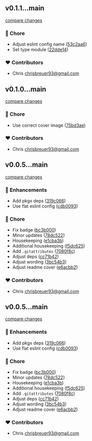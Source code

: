 
## v0.1.1...main

[compare changes](https://github.com/stacksjs/bun-ts-starter/compare/v0.1.1...main)

### 🏡 Chore

- Adjust eslint config name ([53c2aa6](https://github.com/stacksjs/bun-ts-starter/commit/53c2aa6))
- Set type module ([22dde14](https://github.com/stacksjs/bun-ts-starter/commit/22dde14))

### ❤️ Contributors

- Chris <chrisbreuer93@gmail.com>

## v0.1.0...main

[compare changes](https://github.com/stacksjs/bun-ts-starter/compare/v0.1.0...main)

### 🏡 Chore

- Use correct cover image ([75bd3ae](https://github.com/stacksjs/bun-ts-starter/commit/75bd3ae))

### ❤️ Contributors

- Chris <chrisbreuer93@gmail.com>

## v0.0.5...main

[compare changes](https://github.com/stacksjs/bun-ts-starter/compare/v0.0.5...main)

### 🚀 Enhancements

- Add pkgx deps ([319c066](https://github.com/stacksjs/bun-ts-starter/commit/319c066))
- Use flat eslint config ([cdb0093](https://github.com/stacksjs/bun-ts-starter/commit/cdb0093))

### 🏡 Chore

- Fix badge ([bc3b000](https://github.com/stacksjs/bun-ts-starter/commit/bc3b000))
- Minor updates ([78dc522](https://github.com/stacksjs/bun-ts-starter/commit/78dc522))
- Housekeeping ([e1cba3b](https://github.com/stacksjs/bun-ts-starter/commit/e1cba3b))
- Additional housekeeping ([f5dc625](https://github.com/stacksjs/bun-ts-starter/commit/f5dc625))
- Add `.gitattributes` ([7080f8c](https://github.com/stacksjs/bun-ts-starter/commit/7080f8c))
- Adjust deps ([cc71b42](https://github.com/stacksjs/bun-ts-starter/commit/cc71b42))
- Adjust wording ([3bc54b3](https://github.com/stacksjs/bun-ts-starter/commit/3bc54b3))
- Adjust readme cover ([e6acbb2](https://github.com/stacksjs/bun-ts-starter/commit/e6acbb2))

### ❤️ Contributors

- Chris <chrisbreuer93@gmail.com>

## v0.0.5...main

[compare changes](https://github.com/stacksjs/bun-ts-starter/compare/v0.0.5...main)

### 🚀 Enhancements

- Add pkgx deps ([319c066](https://github.com/stacksjs/bun-ts-starter/commit/319c066))
- Use flat eslint config ([cdb0093](https://github.com/stacksjs/bun-ts-starter/commit/cdb0093))

### 🏡 Chore

- Fix badge ([bc3b000](https://github.com/stacksjs/bun-ts-starter/commit/bc3b000))
- Minor updates ([78dc522](https://github.com/stacksjs/bun-ts-starter/commit/78dc522))
- Housekeeping ([e1cba3b](https://github.com/stacksjs/bun-ts-starter/commit/e1cba3b))
- Additional housekeeping ([f5dc625](https://github.com/stacksjs/bun-ts-starter/commit/f5dc625))
- Add `.gitattributes` ([7080f8c](https://github.com/stacksjs/bun-ts-starter/commit/7080f8c))
- Adjust deps ([cc71b42](https://github.com/stacksjs/bun-ts-starter/commit/cc71b42))
- Adjust wording ([3bc54b3](https://github.com/stacksjs/bun-ts-starter/commit/3bc54b3))
- Adjust readme cover ([e6acbb2](https://github.com/stacksjs/bun-ts-starter/commit/e6acbb2))

### ❤️ Contributors

- Chris <chrisbreuer93@gmail.com>

